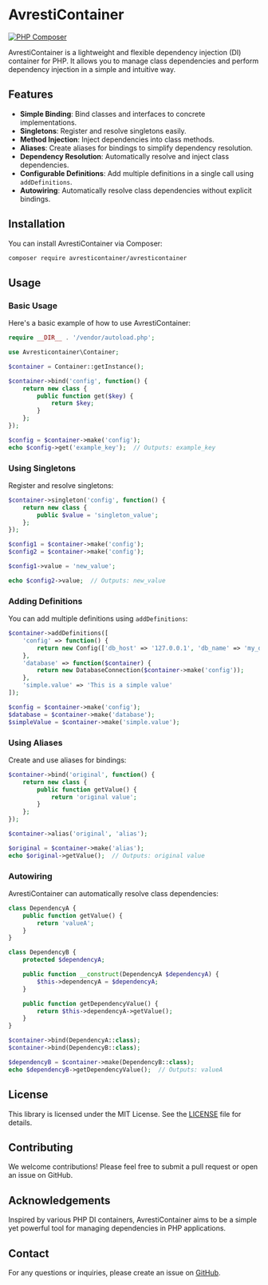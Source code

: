 # AvrestiContainer
[![PHP Composer](https://github.com/fg-tec/avresticontainer/actions/workflows/php.yml/badge.svg)](https://github.com/fg-tec/avresticontainer/actions/workflows/php.yml)

AvrestiContainer is a lightweight and flexible dependency injection (DI) container for PHP. It allows you to manage class dependencies and perform dependency injection in a simple and intuitive way.

## Features

- **Simple Binding**: Bind classes and interfaces to concrete implementations.
- **Singletons**: Register and resolve singletons easily.
- **Method Injection**: Inject dependencies into class methods.
- **Aliases**: Create aliases for bindings to simplify dependency resolution.
- **Dependency Resolution**: Automatically resolve and inject class dependencies.
- **Configurable Definitions**: Add multiple definitions in a single call using `addDefinitions`.
- **Autowiring**: Automatically resolve class dependencies without explicit bindings.

## Installation

You can install AvrestiContainer via Composer:

```bash
composer require avresticontainer/avresticontainer
```

## Usage

### Basic Usage

Here's a basic example of how to use AvrestiContainer:

```php
require __DIR__ . '/vendor/autoload.php';

use Avresticontainer\Container;

$container = Container::getInstance();

$container->bind('config', function() {
    return new class {
        public function get($key) {
            return $key;
        }
    };
});

$config = $container->make('config');
echo $config->get('example_key');  // Outputs: example_key
```

### Using Singletons

Register and resolve singletons:

```php
$container->singleton('config', function() {
    return new class {
        public $value = 'singleton_value';
    };
});

$config1 = $container->make('config');
$config2 = $container->make('config');

$config1->value = 'new_value';

echo $config2->value;  // Outputs: new_value
```

### Adding Definitions

You can add multiple definitions using `addDefinitions`:

```php
$container->addDefinitions([
    'config' => function() {
        return new Config(['db_host' => '127.0.0.1', 'db_name' => 'my_database']);
    },
    'database' => function($container) {
        return new DatabaseConnection($container->make('config'));
    },
    'simple.value' => 'This is a simple value'
]);

$config = $container->make('config');
$database = $container->make('database');
$simpleValue = $container->make('simple.value');
```

### Using Aliases

Create and use aliases for bindings:

```php
$container->bind('original', function() {
    return new class {
        public function getValue() {
            return 'original value';
        }
    };
});

$container->alias('original', 'alias');

$original = $container->make('alias');
echo $original->getValue();  // Outputs: original value
```

### Autowiring

AvrestiContainer can automatically resolve class dependencies:

```php
class DependencyA {
    public function getValue() {
        return 'valueA';
    }
}

class DependencyB {
    protected $dependencyA;

    public function __construct(DependencyA $dependencyA) {
        $this->dependencyA = $dependencyA;
    }

    public function getDependencyValue() {
        return $this->dependencyA->getValue();
    }
}

$container->bind(DependencyA::class);
$container->bind(DependencyB::class);

$dependencyB = $container->make(DependencyB::class);
echo $dependencyB->getDependencyValue();  // Outputs: valueA
```

## License

This library is licensed under the MIT License. See the [LICENSE](LICENSE) file for details.

## Contributing

We welcome contributions! Please feel free to submit a pull request or open an issue on GitHub.

## Acknowledgements

Inspired by various PHP DI containers, AvrestiContainer aims to be a simple yet powerful tool for managing dependencies in PHP applications.

## Contact

For any questions or inquiries, please create an issue on [GitHub](https://github.com/fg-tec/avresticontainer/issues).
